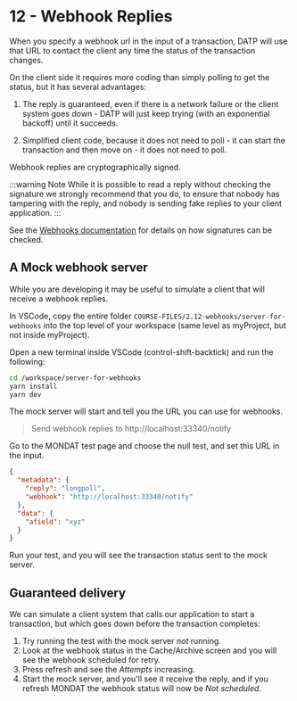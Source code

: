 # 12 - Webhook Replies

When you specify a webhook url in the input of a transaction,
DATP will use that URL to contact the client any time the
status of the transaction changes.

On the client side it requires more coding than simply
polling to get the status, but it has several advantages:

1. The reply is guaranteed, even if there is a network failure
or the client system goes down - DATP will just keep trying (with an exponential backoff) until it succeeds.

1. Simplified client code, because it does not need to poll - it can start the transaction and then move on - it does not need to poll.

Webhook replies are cryptographically signed.

:::warning Note
While it is possible to read a reply without checking the signature
we strongly recommend that you do,
to ensure that nobody has tampering with the reply,
and nobody is sending fake replies to your client application.
:::

See the [Webhooks documentation](http://datp.io/guide/DZDwebhooks.html) for details on how signatures can be checked.

## A Mock webhook server

While you are developing it may be useful to simulate a client
that will receive a webhook replies.

In VSCode, copy the entire folder `COURSE-FILES/2.12-webhooks/server-for-webhooks` into the top level of your workspace (same level as myProject, but not inside myProject).

Open a new terminal inside VSCode (control-shift-backtick) and run
the following:

```sh
cd /workspace/server-for-webhooks
yarn install
yarn dev
```

The mock server will start and tell you the URL you can use for webhooks.

> Send webhook replies to http://localhost:33340/notify

Go to the MONDAT test page and choose the null test,
and set this URL in the input.

```json
{
  "metadata": {
    "reply": "longpoll",
    "webhook": "http://localhost:33340/notify"
  },
  "data": {
    "afield": "xyz"
  }
}
```

Run your test, and you will see the transaction status sent to the
mock server.

## Guaranteed delivery
We can simulate a client system that calls our application to
start a transaction, but which goes down before the transaction completes:
1. Try running the test with the mock server _not_ running.
2. Look at the webhook status in the Cache/Archive screen and you will see the webhook scheduled for retry.
3. Press refresh and see the _Attempts_ increasing.
4. Start the mock server, and you'll see it receive the reply, and if
you refresh MONDAT the webhook status will now be _Not scheduled_.